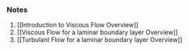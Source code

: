
### Notes

1) [[Introduction to Viscous Flow Overview]]
2) [[Viscous Flow for a laminar boundary layer Overview]]
3) [[Turbulant Flow for a laminar boundary layer Overview]]


